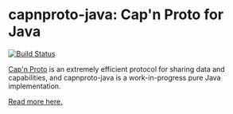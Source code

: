 # capnproto-java: Cap'n Proto for Java

[![Build Status](https://travis-ci.org/capnproto/capnproto-java.svg?branch=master)](https://travis-ci.org/capnproto/capnproto-java)

[Cap'n Proto](http://capnproto.org) is an extremely efficient protocol for sharing data
and capabilities,
and capnproto-java is a work-in-progress pure Java implementation.

[Read more here.](https://dwrensha.github.io/capnproto-java/index.html)
